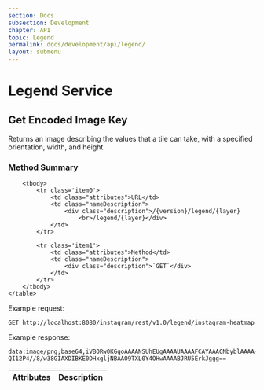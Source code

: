 ```yaml
---
section: Docs
subsection: Development
chapter: API
topic: Legend
permalink: docs/development/api/legend/
layout: submenu
---
```


# Legend Service #

## <a name="get-encoded-image-key"></a> Get Encoded Image Key ##

Returns an image describing the values that a tile can take, with a specified orientation, width, and height.

<div class="props">
	<h3 class="sectionTitle">Method Summary</h3>
	<table class="summaryTable">
		<thead>
			<tr>
				<th scope="col">Attributes</th>
				<th scope="col">Description</th>
			</tr>
		</thead>

		<tbody>
			<tr class='item0'>
				<td class="attributes">URL</td>
				<td class="nameDescription">
					<div class="description">/{version}/legend/{layer}
						<br>/legend/{layer}</div>
				</td>
			</tr>

			<tr class='item1'>
				<td class="attributes">Method</td>
				<td class="nameDescription">
					<div class="description">`GET`</div>
				</td>
			</tr>
		</tbody>
	</table>
</div>

Example request:

```http
GET http://localhost:8080/instagram/rest/v1.0/legend/instagram-heatmap
```

Example response:

```http
data:image/png;base64,iVBORw0KGgoAAAANSUhEUgAAAAUAAAAFCAYAAACNbyblAAAAHElEQV
QI12P4//8/w38GIAXDIBKE0DHxgljNBAAO9TXL0Y4OHwAAAABJRU5ErkJggg==
```